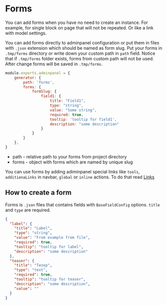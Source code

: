 # Forms

You can add forms when you have no need to create an instance. For example, for
single block on page that will not be repeated. Or like a link with model settings.

You can add forms directly to adminpanel configuration or put them in files with
`.json` extension which should be named as form slug. Put your forms in 
`.tmp/forms` directory or write down your custom path in `path` field.
Notice that if `.tmp/forms` folder exists, forms from custom path will not be used.
After change forms will be saved in `.tmp/forms`.

```javascript
module.exports.adminpanel = {
    generator: {
        path: 'forms',
        forms: {
            formSlug: {
                field1: {
                    title: "Field1",
                    type: "string",
                    value: "Some string",
                    required: true,
                    tooltip: 'tooltip for field1',
                    description: "some description"
                }
            }
        }
    },
}
```

- path - relative path to your forms from project directory
- forms - object with forms which are named by unique slug

You can use forms by adding adiminpanel special links like `tools`, `additionaLinks`
in navbar, `global` or `inline` actions. To do that read [Links](Links.md)

## How to create a form

Forms is `.json` files that contains fields with `BaseFieldConfig` options.
`title` and `type` are required.

```json
{
  "label": {
    "title": "Label",
    "type": "string",
    "value": "From example from file",
    "required": true,
    "tooltip": "tooltip for label",
    "description": "some description"
  },
  "teaser": {
    "title": "Тизер",
    "type": "text",
    "required": true,
    "tooltip": "tooltip for teaser",
    "description": "some description",
    "value": ""
  }
}
```
